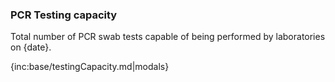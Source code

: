 ﻿### PCR Testing capacity

Total number of PCR swab tests capable of being performed by laboratories on {date}.

{inc:base/testingCapacity.md|modals}